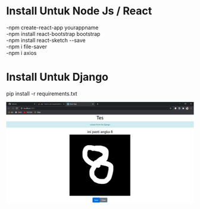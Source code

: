 # Install Untuk Node Js / React
-npm create-react-app yourappname \
-npm install react-bootstrap bootstrap \
-npm install react-sketch --save \
-npm i file-saver\
-npm i axios 

# Install Untuk Django
pip install -r requirements.txt

![Screenshot](Untitled.png)
